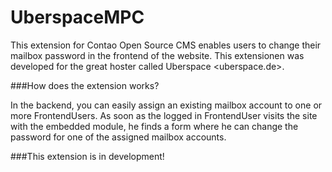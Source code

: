 UberspaceMPC
============

This extension for Contao Open Source CMS enables users to change their mailbox password in the frontend of the website. This extensionen was developed for the great hoster called Uberspace <uberspace.de>.


###How does the extension works?

In the backend, you can easily assign an existing mailbox account to one or more FrontendUsers. As soon as the logged in FrontendUser visits the site with the embedded module, he finds a form where he can change the password for one of the assigned mailbox accounts.


###This extension is in development!
